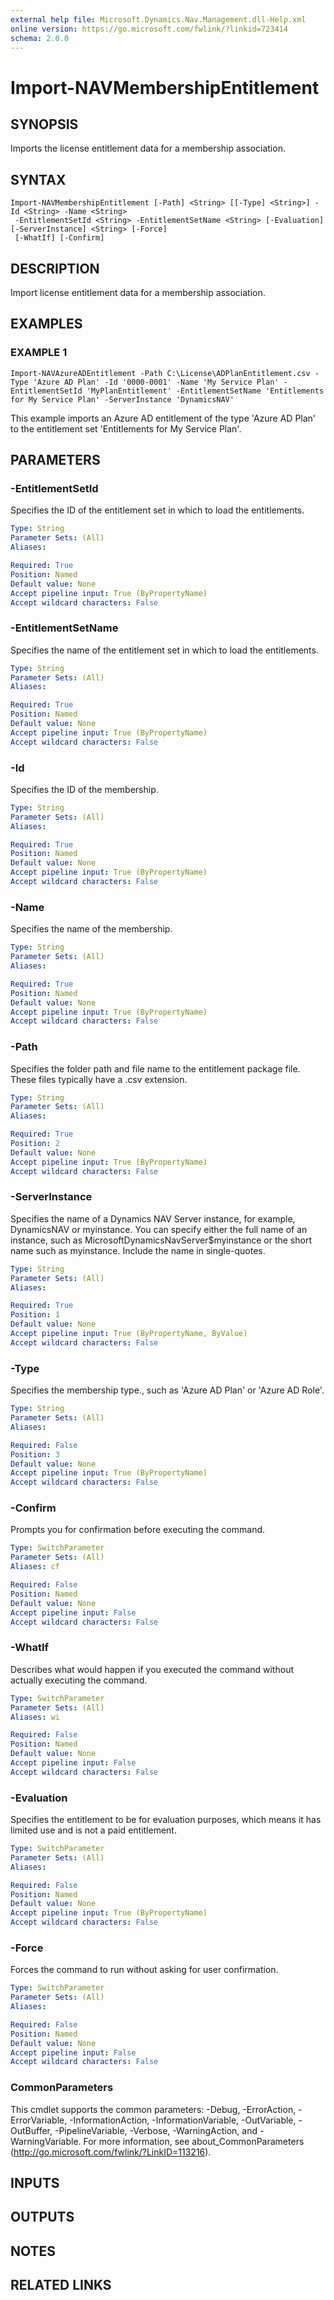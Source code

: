 ```yaml
---
external help file: Microsoft.Dynamics.Nav.Management.dll-Help.xml
online version: https://go.microsoft.com/fwlink/?linkid=723414
schema: 2.0.0
---
```


# Import-NAVMembershipEntitlement

## SYNOPSIS
Imports the license entitlement data for a membership association.

## SYNTAX

```
Import-NAVMembershipEntitlement [-Path] <String> [[-Type] <String>] -Id <String> -Name <String>
 -EntitlementSetId <String> -EntitlementSetName <String> [-Evaluation] [-ServerInstance] <String> [-Force]
 [-WhatIf] [-Confirm]
```

## DESCRIPTION
Import license entitlement data for a membership association.

## EXAMPLES

### EXAMPLE 1
```
Import-NAVAzureADEntitlement -Path C:\License\ADPlanEntitlement.csv -Type 'Azure AD Plan' -Id '0000-0001' -Name 'My Service Plan' -EntitlementSetId 'MyPlanEntitlement' -EntitlementSetName 'Entitlements for My Service Plan' -ServerInstance 'DynamicsNAV'
```

This example imports an Azure AD entitlement of the type 'Azure AD Plan' to the entitlement set 'Entitlements for My Service Plan'.

## PARAMETERS

### -EntitlementSetId
Specifies the ID of the entitlement set in which to load the entitlements.

```yaml
Type: String
Parameter Sets: (All)
Aliases:

Required: True
Position: Named
Default value: None
Accept pipeline input: True (ByPropertyName)
Accept wildcard characters: False
```

### -EntitlementSetName
Specifies the name of the entitlement set in which to load the entitlements.

```yaml
Type: String
Parameter Sets: (All)
Aliases:

Required: True
Position: Named
Default value: None
Accept pipeline input: True (ByPropertyName)
Accept wildcard characters: False
```

### -Id
Specifies the ID of the membership.

```yaml
Type: String
Parameter Sets: (All)
Aliases:

Required: True
Position: Named
Default value: None
Accept pipeline input: True (ByPropertyName)
Accept wildcard characters: False
```

### -Name
Specifies the name of the membership.

```yaml
Type: String
Parameter Sets: (All)
Aliases:

Required: True
Position: Named
Default value: None
Accept pipeline input: True (ByPropertyName)
Accept wildcard characters: False
```

### -Path
Specifies the folder path and file name to the entitlement package file.
These files typically have a .csv extension.

```yaml
Type: String
Parameter Sets: (All)
Aliases:

Required: True
Position: 2
Default value: None
Accept pipeline input: True (ByPropertyName)
Accept wildcard characters: False
```

### -ServerInstance
Specifies the name of a Dynamics NAV Server instance, for example, DynamicsNAV or myinstance. You can specify either the full name of an instance, such as MicrosoftDynamicsNavServer$myinstance or the short name such as myinstance.
Include the name in single-quotes.

```yaml
Type: String
Parameter Sets: (All)
Aliases:

Required: True
Position: 1
Default value: None
Accept pipeline input: True (ByPropertyName, ByValue)
Accept wildcard characters: False
```

### -Type
Specifies the membership type., such as  'Azure AD Plan' or 'Azure AD Role'.

```yaml
Type: String
Parameter Sets: (All)
Aliases:

Required: False
Position: 3
Default value: None
Accept pipeline input: True (ByPropertyName)
Accept wildcard characters: False
```

### -Confirm
Prompts you for confirmation before executing the command.

```yaml
Type: SwitchParameter
Parameter Sets: (All)
Aliases: cf

Required: False
Position: Named
Default value: None
Accept pipeline input: False
Accept wildcard characters: False
```

### -WhatIf
Describes what would happen if you executed the command without actually executing the command.

```yaml
Type: SwitchParameter
Parameter Sets: (All)
Aliases: wi

Required: False
Position: Named
Default value: None
Accept pipeline input: False
Accept wildcard characters: False
```

### -Evaluation
Specifies the entitlement to be for evaluation purposes, which means it has limited use and is not a paid entitlement.

```yaml
Type: SwitchParameter
Parameter Sets: (All)
Aliases:

Required: False
Position: Named
Default value: None
Accept pipeline input: True (ByPropertyName)
Accept wildcard characters: False
```

### -Force
Forces the command to run without asking for user confirmation.

```yaml
Type: SwitchParameter
Parameter Sets: (All)
Aliases:

Required: False
Position: Named
Default value: None
Accept pipeline input: False
Accept wildcard characters: False
```

### CommonParameters
This cmdlet supports the common parameters: -Debug, -ErrorAction, -ErrorVariable, -InformationAction, -InformationVariable, -OutVariable, -OutBuffer, -PipelineVariable, -Verbose, -WarningAction, and -WarningVariable. For more information, see about_CommonParameters (http://go.microsoft.com/fwlink/?LinkID=113216).

## INPUTS

## OUTPUTS

## NOTES
## RELATED LINKS

